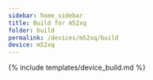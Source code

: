 ```yaml
---
sidebar: home_sidebar
title: Build for m52xq
folder: build
permalink: /devices/m52xq/build
device: m52xq
---
```

{% include templates/device_build.md %}
